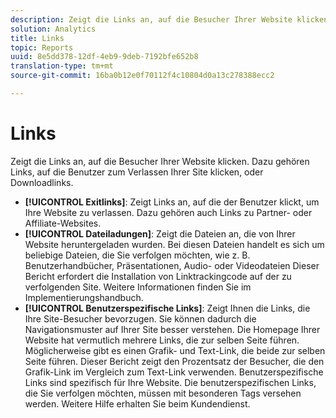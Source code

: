 ```yaml
---
description: Zeigt die Links an, auf die Besucher Ihrer Website klicken. Dazu gehören Links, auf die Benutzer zum Verlassen Ihrer Site klicken, oder Downloadlinks.
solution: Analytics
title: Links
topic: Reports
uuid: 8e5dd378-12df-4eb9-9deb-7192bfe652b8
translation-type: tm+mt
source-git-commit: 16ba0b12e0f70112f4c10804d0a13c278388ecc2

---
```



# Links

Zeigt die Links an, auf die Besucher Ihrer Website klicken. Dazu gehören Links, auf die Benutzer zum Verlassen Ihrer Site klicken, oder Downloadlinks.

* **[!UICONTROL Exitlinks]**: Zeigt Links an, auf die der Benutzer klickt, um Ihre Website zu verlassen. Dazu gehören auch Links zu Partner- oder Affiliate-Websites.
* **[!UICONTROL Dateiladungen]**: Zeigt die Dateien an, die von Ihrer Website heruntergeladen wurden. Bei diesen Dateien handelt es sich um beliebige Dateien, die Sie verfolgen möchten, wie z. B. Benutzerhandbücher, Präsentationen, Audio- oder Videodateien Dieser Bericht erfordert die Installation von Linktrackingcode auf der zu verfolgenden Site. Weitere Informationen finden Sie im Implementierungshandbuch.
* **[!UICONTROL Benutzerspezifische Links]**: Zeigt Ihnen die Links, die Ihre Site-Besucher bevorzugen. Sie können dadurch die Navigationsmuster auf Ihrer Site besser verstehen. Die Homepage Ihrer Website hat vermutlich mehrere Links, die zur selben Seite führen. Möglicherweise gibt es einen Grafik- und Text-Link, die beide zur selben Seite führen. Dieser Bericht zeigt den Prozentsatz der Besucher, die den Grafik-Link im Vergleich zum Text-Link verwenden. Benutzerspezifische Links sind spezifisch für Ihre Website. Die benutzerspezifischen Links, die Sie verfolgen möchten, müssen mit besonderen Tags versehen werden. Weitere Hilfe erhalten Sie beim Kundendienst.


